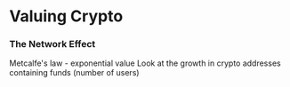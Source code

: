 # Valuing Crypto
### The Network Effect
Metcalfe's law - exponential  value
Look at the growth in crypto addresses containing funds (number of users)

### 